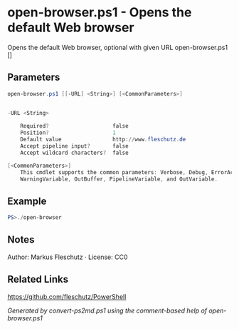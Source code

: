 # open-browser.ps1 - Opens the default Web browser

Opens the default Web browser, optional with given URL
open-browser.ps1 [<URL>]

## Parameters
```powershell
open-browser.ps1 [[-URL] <String>] [<CommonParameters>]


-URL <String>
    
    Required?                    false
    Position?                    1
    Default value                http://www.fleschutz.de
    Accept pipeline input?       false
    Accept wildcard characters?  false

[<CommonParameters>]
    This cmdlet supports the common parameters: Verbose, Debug, ErrorAction, ErrorVariable, WarningAction, 
    WarningVariable, OutBuffer, PipelineVariable, and OutVariable.
```

## Example
```powershell
PS>./open-browser
```


## Notes
Author: Markus Fleschutz · License: CC0

## Related Links
https://github.com/fleschutz/PowerShell

*Generated by convert-ps2md.ps1 using the comment-based help of open-browser.ps1*
